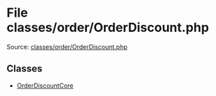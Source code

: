 File classes/order/OrderDiscount.php
=========

Source: [classes/order/OrderDiscount.php](https://github.com/PrestaShop/PrestaShop/blob/1.5.2.0/classes/order/OrderDiscount.php)


Classes
-------

* [OrderDiscountCore](class.OrderDiscountCore.md)

